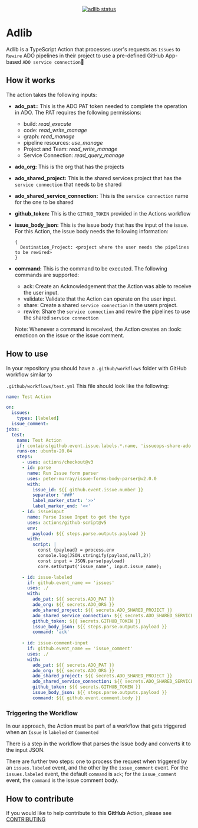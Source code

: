 <p align="center">
  <a href="README.md"><img alt="adlib status" src="https://github.com/decyjphr-actions/adlib/actions/workflows/check-dist.yml/badge.svg"></a>
</p>

# Adlib

Adlib is a TypeScript Action that processes user's requests as `Issues` to `Rewire` ADO pipelines in their project to use a pre-defined GitHub App-based  `ADO service connection`:rocket:

## How it works

The action takes the following inputs:

- **ado_pat:**: This is the ADO PAT token needed to complete the operation in ADO. The PAT requires the following permissions:
  - build: _read_execute_
  - code: _read_write_manage_
  - graph: _read_manage_
  - pipeline resources: _use_manage_
  - Project and Team: _read_write_manage_
  - Service Connection: _read_query_manage_
- **ado_org:** This is the org that has the projects
- **ado_shared_project:** This is the shared services project that has the `service connection` that needs to be shared
- **ado_shared_service_connection:** This is the `service connection` name for the one to be shared
- **github_token:** This is the `GITHUB_TOKEN` provided in the Actions workflow
- **issue_body_json:** This is the issue body that has the input of the issue. For this Action, the issue body needs the following information:
  ```
  {
    Destination_Project: <project where the user needs the pipelines to be rewired>
  }
- **command:** This is the command to be executed. The following commands are supported:
  - ack: Create an Acknowledgement that the Action was able to receive the user input.
  - validate: Validate that the Action can operate on the user input.
  - share: Create a shared `service connection` in the users project.
  - rewire: Share the `service connection` and rewire the pipelines to use the shared `service connection`
  
  Note: Whenever a command is received, the Action creates an :look: emoticon on the issue or the issue comment.
  
## How to use

In your repository you should have a `.github/workflows` folder with GitHub workflow similar to 

`.github/workflows/test.yml`
This file should look like the following:
```yml
name: Test Action

on:
  issues:
    types: [labeled]    
  issue_comment:
jobs:
  test:
    name: Test Action
    if: contains(github.event.issue.labels.*.name, 'issueops-share-ado')
    runs-on: ubuntu-20.04
    steps:
      - uses: actions/checkout@v3
      - id: parse
        name: Run Issue form parser
        uses: peter-murray/issue-forms-body-parser@v2.0.0
        with:
          issue_id: ${{ github.event.issue.number }}
          separator: '###'
          label_marker_start: '>>'
          label_marker_end: '<<' 
      - id: issueinput
        name: Parse Issue Input to get the type
        uses: actions/github-script@v5
        env:
          payload: ${{ steps.parse.outputs.payload }}
        with:
          script: |
            const {payload} = process.env
            console.log(JSON.stringify(payload,null,2))
            const input = JSON.parse(payload)
            core.setOutput('issue_name', input.issue_name);

      - id: issue-labeled
        if: github.event_name == 'issues'
        uses: ./
        with:
          ado_pat: ${{ secrets.ADO_PAT }}
          ado_org: ${{ secrets.ADO_ORG }}
          ado_shared_project: ${{ secrets.ADO_SHARED_PROJECT }}
          ado_shared_service_connection: ${{ secrets.ADO_SHARED_SERVICE_CONNECTION }}
          github_token: ${{ secrets.GITHUB_TOKEN }}
          issue_body_json: ${{ steps.parse.outputs.payload }}
          command: 'ack'
      
      - id: issue-comment-input
        if: github.event_name == 'issue_comment'
        uses: ./
        with:
          ado_pat: ${{ secrets.ADO_PAT }}
          ado_org: ${{ secrets.ADO_ORG }}
          ado_shared_project: ${{ secrets.ADO_SHARED_PROJECT }}
          ado_shared_service_connection: ${{ secrets.ADO_SHARED_SERVICE_CONNECTION }}
          github_token: ${{ secrets.GITHUB_TOKEN }}
          issue_body_json: ${{ steps.parse.outputs.payload }}
          command: ${{ github.event.comment.body }}
```

### Triggering the Workflow
In our approach, the Action must be part of a workflow that gets triggered when an `Issue` is `labeled` or `Commented`

There is a step in the workflow that parses the Issue body and converts it to the input JSON.

There are further two steps: one to process the request when triggered by an `issues.labeled` event, and the other by the `issue_comment` event.
For the `issues.labeled` event, the default `command` is `ack`; for the `issue_comment` event, the `command` is the issue comment body.


## How to contribute

If you would like to help contribute to this **GitHub** Action, please see [CONTRIBUTING](.github/CONTRIBUTING.md)

